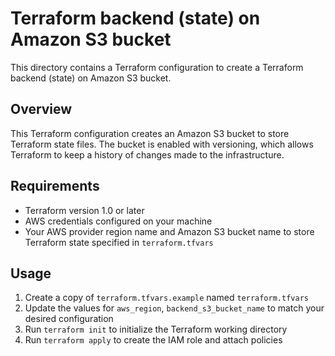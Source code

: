 # Terraform backend (state) on Amazon S3 bucket

This directory contains a Terraform configuration to create a Terraform backend (state) on Amazon S3 bucket.

## Overview

This Terraform configuration creates an Amazon S3 bucket to store Terraform state files. The bucket is enabled with versioning, which allows Terraform to keep a history of changes made to the infrastructure.

## Requirements

* Terraform version 1.0 or later
* AWS credentials configured on your machine
* Your AWS provider region name and Amazon S3 bucket name to store Terraform state specified in `terraform.tfvars`

## Usage

1. Create a copy of `terraform.tfvars.example` named `terraform.tfvars`
2. Update the values for `aws_region`, `backend_s3_bucket_name` to match your desired configuration
3. Run `terraform init` to initialize the Terraform working directory
4. Run `terraform apply` to create the IAM role and attach policies
